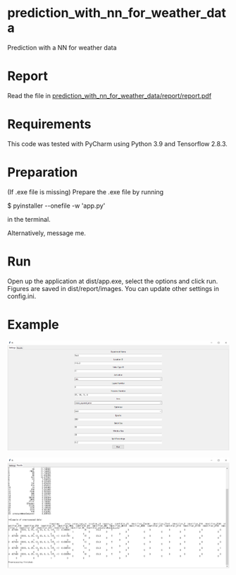 # prediction_with_nn_for_weather_data
Prediction with a NN for weather data


# Report 
Read the file in [prediction_with_nn_for_weather_data/report/report.pdf](https://github.com/foxelas/prediction_with_nn_for_weather_data/blob/main/report/report.pdf)


# Requirements 
This code was tested with PyCharm using Python 3.9 and Tensorflow 2.8.3.


# Preparation
(If .exe file is missing) Prepare the .exe file by running 

$ pyinstaller --onefile -w 'app.py'  

in the terminal. 

Alternatively, message me.


# Run
Open up the application at dist/app.exe, select the options and click run. Figures are saved in dist/report/images. You can update other settings in config.ini. 

# Example 
![image](dist/app1.png)

![image](dist/app2.png)
